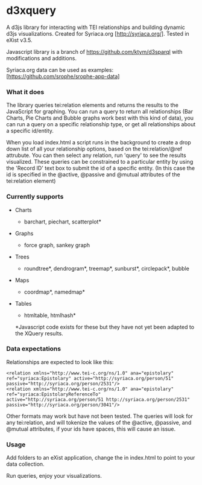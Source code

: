 d3xquery
===========
A d3js library for interacting with TEI relationships and building dynamic d3js visualizations. Created for Syriaca.org [http://syriaca.org/]. Tested in eXist v3.5. 

Javascript library is a branch of https://github.com/ktym/d3sparql with modifications and additions. 

Syriaca.org data can be used as examples: [https://github.com/srophe/srophe-app-data]


### What it does
The library queries tei:relation elements and returns the results to the JavaScript for graphing. You can run a query to return all relationships (Bar Charts, Pie Charts and Bubble graphs work best with this kind of data), you can run a query on a specific relationship type, or get all relationships about a specific id/entity.  

When you load index.html a script runs in the background to create a drop down list of all your relationship options, based on the tei:relation/@ref attrubute. You can then select any relation, run 'query' to see the results visualized. These queries can be constrained to a particular entity by using the 'Record ID' text box to submit the id of a specific entity. (In this case the id is specified in the @active, @passive and @mutual attributes of the tei:relation element)


### Currently supports
* Charts
  * barchart, piechart, scatterplot*
* Graphs
  * force graph, sankey graph
* Trees
  * roundtree*, dendrogram*, treemap*, sunburst*, circlepack*, bubble
* Maps
  * coordmap*, namedmap*
* Tables
  * htmltable, htmlhash*
  
  *Javascript code exists for these but they have not yet been adapted to the XQuery results. 
  
### Data expectations
Relationships are expected to look like this: 

```<relation xmlns="http://www.tei-c.org/ns/1.0" ana="epistolary" ref="syriaca:Epistolary" active="http://syriaca.org/person/2531" passive="http://syriaca.org/person/51"/>
<relation xmlns="http://www.tei-c.org/ns/1.0" ana="epistolary" ref="syriaca:Epistolary" active="http://syriaca.org/person/51" passive="http://syriaca.org/person/2531"/>
<relation xmlns="http://www.tei-c.org/ns/1.0" ana="epistolary" ref="syriaca:EpistolaryReferenceTo" active="http://syriaca.org/person/51 http://syriaca.org/person/2531" passive="http://syriaca.org/person/3041"/>
```

Other formats may work but have not been tested. The queries will look for any tei:relation, and will tokenize the values of the @active, @passive, and @mutual attributes, if your ids have spaces, this will cause an issue.  
  
### Usage
 
Add folders to an eXist application, change the 
<input type="hidden" name="format" id="collection" value="/db/apps/srophe-data/data/spear"/> in index.html to point to your data collection.

Run queries, enjoy your visualizations.  
 
